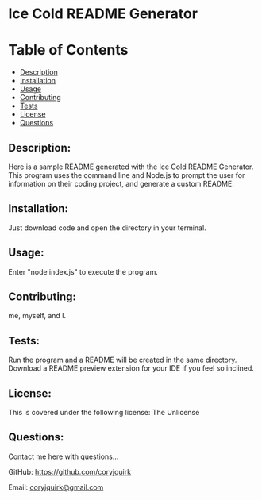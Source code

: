 
# Ice Cold README Generator

# Table of Contents
* [Description](#description)
* [Installation](#installation)
* [Usage](#usage)
* [Contributing](#contributing)
* [Tests](#tests)
* [License](#license)
* [Questions](#questions)

## Description:
Here is a sample README generated with the Ice Cold README Generator. This program uses the command line and Node.js to prompt the user for information on their coding project, and generate a custom README.
## Installation:
Just download code and open the directory in your terminal.
## Usage: 
Enter "node index.js" to execute the program.
## Contributing:
me, myself, and I.
## Tests:
Run the program and a README will be created in the same directory. Download a README preview extension for your IDE if you feel so inclined.
## License:
This is covered under the following license:  The Unlicense
## Questions:
Contact me here with questions...

GitHub: https://github.com/coryjquirk

Email: coryjquirk@gmail.com
        